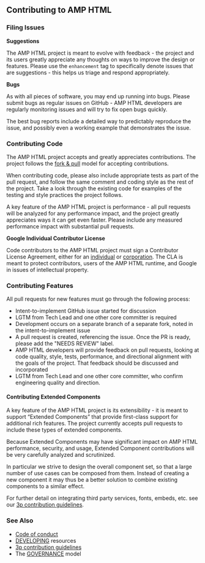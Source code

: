 <!---
Copyright 2015 The AMP HTML Authors. All Rights Reserved.

Licensed under the Apache License, Version 2.0 (the "License");
you may not use this file except in compliance with the License.
You may obtain a copy of the License at

      http://www.apache.org/licenses/LICENSE-2.0

Unless required by applicable law or agreed to in writing, software
distributed under the License is distributed on an "AS-IS" BASIS,
WITHOUT WARRANTIES OR CONDITIONS OF ANY KIND, either express or implied.
See the License for the specific language governing permissions and
limitations under the License.
-->

## Contributing to AMP HTML

### Filing Issues

**Suggestions**

The AMP HTML project is meant to evolve with feedback - the project and its users greatly appreciate any thoughts on ways to improve the design or features. Please use the `enhancement` tag to specifically denote issues that are suggestions - this helps us triage and respond appropriately.

**Bugs**

As with all pieces of software, you may end up running into bugs. Please submit bugs as regular issues on GitHub - AMP HTML developers are regularly monitoring issues and will try to fix open bugs quickly.

The best bug reports include a detailed way to predictably reproduce the issue, and possibly even a working example that demonstrates the issue.

### Contributing Code 

The AMP HTML project accepts and greatly appreciates contributions. The project follows the [fork & pull](https://help.github.com/articles/using-pull-requests/#fork--pull) model for accepting contributions. 

When contributing code, please also include appropriate tests as part of the pull request, and follow the same comment and coding style as the rest of the project. Take a look through the existing code for examples of the testing and style practices the project follows.

A key feature of the AMP HTML project is performance - all pull requests will be analyzed for any performance impact, and the project greatly appreciates ways it can get even faster. Please include any measured performance impact with substantial pull requests.

**Google Individual Contributor License**

Code contributors to the AMP HTML project must sign a Contributor License Agreement, either for an [individual](https://developers.google.com/open-source/cla/individual) or [corporation](https://developers.google.com/open-source/cla/corporate). The CLA is meant to protect contributors, users of the AMP HTML runtime, and Google in issues of intellectual property.

### Contributing Features

All pull requests for new features must go through the following process:
* Intent-to-implement GitHub issue started for discussion
* LGTM from Tech Lead and one other core committer is required
* Development occurs on a separate branch of a separate fork, noted in the intent-to-implement issue
* A pull request is created, referencing the issue.  Once the PR is ready, please add the "NEEDS REVIEW" label.
* AMP HTML developers will provide feedback on pull requests, looking at code quality, style, tests, performance, and directional alignment with the goals of the project. That feedback should be discussed and incorporated
* LGTM from Tech Lead and one other core committer, who confirm engineering quality and direction.

#### Contributing Extended Components

A key feature of the AMP HTML project is its extensibility - it is meant to support “Extended Components” that provide first-class support for additional rich features. The project currently accepts pull requests to include these types of extended components.

Because Extended Components may have significant impact on AMP HTML performance, security, and usage, Extended Component contributions will be very carefully analyzed and scrutinized. 

In particular we strive to design the overall component set, so that a large number of use cases can be composed from them. Instead of creating a new component it may thus be a better solution to combine existing components to a similar effect.

For further detail on integrating third party services, fonts, embeds, etc. see our [3p contribution guidelines](https://github.com/ampproject/amphtml/tree/master/3p).

### See Also

* [Code of conduct](CODE_OF_CONDUCT.md)
* [DEVELOPING](DEVELOPING.md) resources
* [3p contribution guidelines](https://github.com/ampproject/amphtml/tree/master/3p)
* The [GOVERNANCE](GOVERNANCE.md) model

